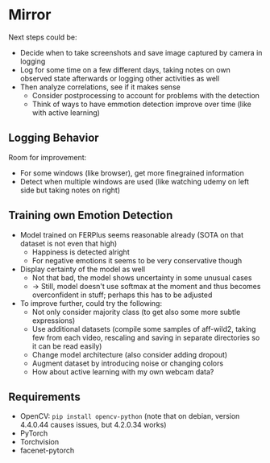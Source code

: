 # Mirror

Next steps could be:

- Decide when to take screenshots and save image captured by camera in logging
- Log for some time on a few different days, taking notes on own observed state afterwards or logging other activities as well
- Then analyze correlations, see if it makes sense
    - Consider postprocessing to account for problems with the detection
    - Think of ways to have emmotion detection improve over time (like with active learning)


## Logging Behavior

Room for improvement:

- For some windows (like browser), get more finegrained information
- Detect when multiple windows are used (like watching udemy on left side but taking notes on right)


## Training own Emotion Detection

- Model trained on FERPlus seems reasonable already (SOTA on that dataset is not even that high)
    - Happiness is detected alright
    - For negative emotions it seems to be very conservative though
- Display certainty of the model as well
    - Not that bad, the model shows uncertainty in some unusual cases
    - -> Still, model doesn't use softmax at the moment and thus becomes overconfident in stuff; perhaps this has to be adjusted
- To improve further, could try the following:
    - Not only consider majority class (to get also some more subtle expressions)
    - Use additional datasets (compile some samples of aff-wild2, taking few from each video, rescaling and saving in separate directories so it can be read easily)
    - Change model architecture (also consider adding dropout)
    - Augment dataset by introducing noise or changing colors
    - How about active learning with my own webcam data?


## Requirements

- OpenCV: `pip install opencv-python` (note that on debian, version 4.4.0.44 causes issues, but 4.2.0.34 works)
- PyTorch
- Torchvision
- facenet-pytorch
